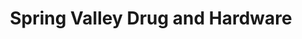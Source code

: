 ---
title: "Spring Valley Drug and Hardware"
url: /spring-valley/spring-valley-drug-and-hardware/
shop: Drogerie
---